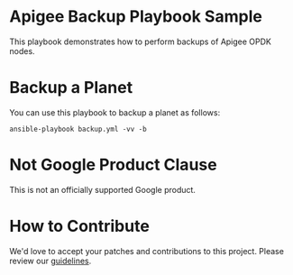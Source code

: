Apigee Backup Playbook Sample
=============================

This playbook demonstrates how to perform backups of Apigee OPDK nodes. 

# Backup a Planet

You can use this playbook to backup a planet as follows: 

    ansible-playbook backup.yml -vv -b

<!-- BEGIN Google Required Disclaimer -->

# Not Google Product Clause

This is not an officially supported Google product.
<!-- END Google Required Disclaimer -->
<!-- BEGIN Google How To Contribute -->
# How to Contribute

We'd love to accept your patches and contributions to this project. Please review our [guidelines](CONTRIBUTION.md).
<!-- END Google How To Contribute -->
